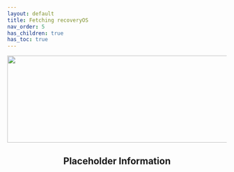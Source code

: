 ```yaml
---
layout: default
title: Fetching recoveryOS
nav_order: 5
has_children: true
has_toc: true
---
```


<style>
  .next-button-container {
      text-align: right;
    }

  .next-button {
      top: 0px;
      bottom: 0px;
      left: 0px;
      right: 0px;
  }
</style>

<p align="center">
  <img width="650" height="200" src="../../../assets/Header-Placeholder.png">
</p>

<h2 align="center">Placeholder Information</h2>
